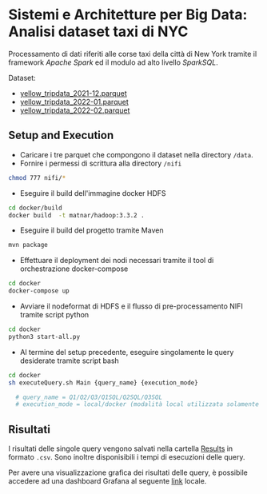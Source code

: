 # Sistemi e Architetture per Big Data: Analisi dataset taxi di NYC
Processamento di dati riferiti alle corse taxi della città di New York tramite il framework *Apache Spark* ed il modulo ad alto livello *SparkSQL*.

Dataset:
* [yellow_tripdata_2021-12.parquet]([https://link](https://nyc-tlc.s3.amazonaws.com/trip+data/yellow_tripdata_2021-12.parquet))
* [yellow_tripdata_2022-01.parquet]([https://link](https://nyc-tlc.s3.amazonaws.com/trip+data/yellow_tripdata_2022-01.parquet))
* [yellow_tripdata_2022-02.parquet]([https://link](https://nyc-tlc.s3.amazonaws.com/trip+data/yellow_tripdata_2022-02.parquet))


## Setup and Execution
* Caricare i tre parquet che compongono il dataset nella directory ```/data```.
* Fornire i permessi di scrittura alla directory ```/nifi```
```bash
chmod 777 nifi/*
```
* Eseguire il build dell'immagine docker HDFS
```bash
cd docker/build
docker build  -t matnar/hadoop:3.3.2 .
```

* Eseguire il build del progetto tramite Maven

```bash
mvn package
```

* Effettuare il deployment dei nodi necessari tramite il tool di orchestrazione docker-compose

```bash
cd docker
docker-compose up
```

* Avviare il nodeformat di HDFS e il flusso di pre-processamento NIFI tramite script python

```bash
cd docker
python3 start-all.py
```

* Al termine del setup precedente, eseguire singolamente le query desiderate tramite script bash
```bash
cd docker
sh executeQuery.sh Main {query_name} {execution_mode}

  # query_name = Q1/Q2/Q3/Q1SQL/Q2SQL/Q3SQL
  # execution_mode = local/docker (modalità local utilizzata solamente in fase di sviluppo)
```

## Risultati
I risultati delle singole query vengono salvati nella cartella [Results](https://github.com/danilo-dellorco/SABD_proj1/tree/master/Results) in formato ```.csv```. 
Sono inoltre disponisibili i tempi di esecuzioni delle query. 

Per avere una visualizzazione grafica dei risultati delle query, è possibile accedere ad una dashboard Grafana al seguente [link](http://localhost:3000/d/QVfEthCnz/sabd-1?orgId=1) locale. 

